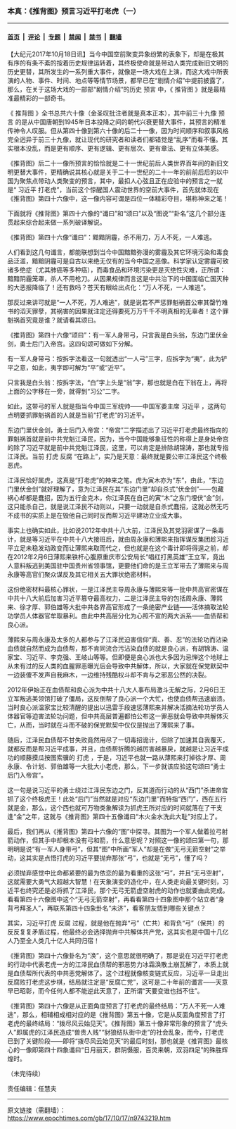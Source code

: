 ### 本真：《推背图》预言习近平打老虎（一）

---

#### [首页](../../../..?n9743219) &nbsp;|&nbsp; [评论](../../../../../epoch-comment?n9743219) &nbsp;|&nbsp; [专题](../../../../../epoch-special?n9743219) &nbsp;|&nbsp; [禁闻](../../../../../epoch-news?n9743219) &nbsp;|&nbsp; [禁书](../../../../../books?n9743219) &nbsp;|&nbsp; [翻墙](https://github.com/gfw-breaker/nogfw/blob/master/README.md?n9743219)


<div class="post_content" id="artbody" itemprop="articleBody">
 <!-- article content begin -->
 <p>
  【大纪元2017年10月18日讯】当今中国空前聚变异象纷繁的表象下，却是在极其有序的有条不紊的按着历史规律运转着，其终极使命就是带动人类完成新旧文明的历史更替，其所发生的一系列重大事件，就像是一场大戏在上演，而这大戏中所表演的人物、事件、时间、地点等等情节场景，都早已在“剧情介绍”中提前披露了，那么，在关于这场大戏的一部部“剧情介绍”的历史
  <ok href="https://www.epochtimes.com/gb/tag/%E9%A2%84%E8%A8%80.html">
   预言
  </ok>
  中，《
  <ok href="https://www.epochtimes.com/gb/tag/%E6%8E%A8%E8%83%8C%E5%9B%BE.html">
   推背图
  </ok>
  》就是最精准最精彩的一部奇书。
 </p>
 <p>
  《
  <ok href="https://www.epochtimes.com/gb/tag/%E6%8E%A8%E8%83%8C%E5%9B%BE.html">
   推背图
  </ok>
  》全书总共六十像（金圣叹批注者就是真本正本），其中前三十九像
  <ok href="https://www.epochtimes.com/gb/tag/%E9%A2%84%E8%A8%80.html">
   预言
  </ok>
  的是从中国唐朝到1945年日本投降之间的朝代兴衰更替大事件，其预言的精准传神令人叹服。但从第四十像到第六十像的后二十一像，因为时间顺序和叙事风格完全迥异于前三十九像，就让现代的研究者和读者们都错觉是“乱序”而看不懂。其实根本没乱，而是更有顺序、更有逻辑、更有层次、更有章法、更有立体美感。
 </p>
 <p>
  《推背图》后二十一像所预言的恰恰就是二十一世纪前后人类世界百年间的新旧文明更替大事件，更精确说其核心就是关于二十一世纪的二十一年的前前后后的以中国为聚焦点带动人类聚变的预言，其中，最扣人心弦且正在应验中的预言之一就是“
  <ok href="https://www.epochtimes.com/gb/tag/%E4%B9%A0%E8%BF%91%E5%B9%B3.html">
   习近平
  </ok>
  打老虎”，当前这个惊醒国人震动世界的空前大事件，首先就体现在《推背图》第四十六像中，这一像内容可谓是四位一体精彩夺目，堪称神来之笔！
 </p>
 <p>
  下面就将《推背图》第四十六像的“谶曰”和“颂曰”以及“图说”“卦名”这几个部分连贯起来综合起来做一系列破译解说。
 </p>
 <p>
  《推背图》第四十六像“谶曰”：黯黯阴霾，杀不用刀，万人不死，一人难逃。
 </p>
 <p>
  人们看到这几句谶言，都能联想到当今中国黯黯弥漫的雾霾及其它环境污染和毒食品泛滥，黯黯阴霾可是自古以来绝无仅有的当今中国之恶像。科学家认定雾霾可致诸多绝症（尤其肺癌等多种癌），而毒食品和环境污染更是灭绝性灾难，正所谓：黯黯阴霾笼罩，杀人不用枪刀。从因果规律而言这是中共治下的中国面临亡国灭种的大恶报降临了！还有救吗？苍天有眼给出点化：“万人不死，一人难逃”。
 </p>
 <p>
  那反过来讲可就是“一人不死，万人难逃”，就是说若不严惩罪魁祸首公审其罄竹难书的滔天罪孽，其祸害的因果就注定还得要死万万千千不明真相的无辜者！这个罪魁祸首究竟是谁？就请看其颂曰。
 </p>
 <p>
  《推背图》第四十六像“颂曰”：有一军人身带弓，只言我是白头翁，东边门里伏金剑，勇士后门入帝宫。这四句颂可做如下分解。
 </p>
 <p>
  有一军人身带弓：按拆字法看这一句就透出“一人弓”三字，应拆字为“夷”，此为铲平之意，如此，夷字即可解为“平”或“近平”。
 </p>
 <p>
  只言我是白头翁：按拆字法，“白”字上头是“翁”字，那也就是白在下翁在上，再将上面的公字移在一旁，就得到“习公”二字。
 </p>
 <p>
  如此，这带弓的军人就是指当今中国三军统帅——中国军委主席
  <ok href="https://www.epochtimes.com/gb/tag/%E4%B9%A0%E8%BF%91%E5%B9%B3.html">
   习近平
  </ok>
  ，这两句点明要抓罪魁祸首的人就是当前“打老虎”的习近平。
 </p>
 <p>
  东边门里伏金剑，勇士后门入帝宫：“帝宫”二字描述出了习近平打老虎最终指向的罪魁祸首就是前中共党魁江泽民，因为，当今中国能够象征性的称得上是身处帝宫的除了习近平就是前中共党魁江泽民，这里，可以肯定是排除胡锦涛，那也就专指江泽民。当前
  <ok href="https://www.epochtimes.com/gb/tag/%E6%89%93%E8%99%8E.html">
   打虎
  </ok>
  <ok href="https://www.epochtimes.com/gb/tag/%E5%8F%8D%E8%85%90.html">
   反腐
  </ok>
  “在路上”，实乃是天意：最终就是要公审江泽民这个终极恶虎。
 </p>
 <p>
  江泽民恰好属虎，这真是“打老虎”的神来之笔。虎为寅木亦为“东”，由此，“东边门里伏金剑”就好理解了，意为江泽民在其“东边门里”却自杀式“伏金剑”——包藏祸心却都是蠢招，因为五行金克木，你江泽民在自己的寅“木”之东门埋伏“金”剑，这只能杀自己，就是说江泽民不动则以，只要一动就是自杀式蠢招，这就必然无巧不成书的实质上是在毁他自己同时反而帮习近平建功立业成大事。
 </p>
 <p>
  事实上也确实如此，比如说2012年中共十八大前，江泽民及其党羽密谋了一条毒计，就是等习近平在中共十八大接班后，就由周永康和薄熙来指挥谋反集团趁习近平立足未稳发动政变而让薄熙来取而代之，但也就是在这个毒计即将得逞之前，却在2012年2月6日薄熙来铁杆心腹原重庆市公安局长“唱红打黑英雄”王立军，竟出人意料叛逃到美国驻中国贵州省领事馆，更要他们命的是王立军带去了薄熙来与周永康等高官们聚众谋反及其它相关五大罪状绝密材料。
 </p>
 <p>
  这份绝密材料最核心罪状，一是江泽民主导周永康与薄熙来等一批中共高官密谋在中共十八大前后加害习近平篡夺最高权力，二是江泽民主导的包括周永康、薄熙来、徐才厚、郭伯雄等大批中共各界高官形成了一条绝密产业链——活体摘取法轮功学员人体器官牟取暴利。由此中共高层分化为心照不宣的两大派系——血债帮和良心派。
 </p>
 <p>
  薄熙来与周永康及太多的人都参与了江泽民迫害信仰“真、善、忍”的法轮功而沾染血债就自然而成为血债帮，那不肯同流合污沾染血债的就是良心派，有胡锦涛、温家宝、习近平、李克强、王岐山等等。但即便是良心派也大多因为忌惮这个地球上从未有过的反人类的血腥罪恶曝光后会导致中共解体，所以，大家就在保党默契中一边装傻不发声自我麻木，一边维持残酷权斗却不肯与之邪恶公然的决裂。
 </p>
 <p>
  2012年伊始正在血债帮和良心派为中共十八大人事布局激斗无解之际，2月6日王立军叛逃美领馆打破了僵局，这反倒帮了良心派一个大忙，也使血债帮迅速崩溃。当时良心派温家宝比较清醒的提出以迅雷手段速惩薄熙来并解决活摘法轮功学员人体器官等迫害法轮功问题，但中共高层普遍都怕公布这一罪恶就会导致中共解体灭亡，从而，当时就在斗而不破的保党默契中仅仅是抛出了薄熙来了事。
 </p>
 <p>
  随后，江泽民血债帮不甘失败竟然用尽了一切毒招诡计，但除了加速其自我覆灭，就都反而是帮习近平成事，并且，血债帮折腾的越厉害越暴戾，就越是让习近平成功的顺藤摸瓜按图索骥的
  <ok href="https://www.epochtimes.com/gb/tag/%E6%89%93%E8%99%8E.html">
   打虎
  </ok>
  ，于是，习近平也就一路从薄熙来打掉徐才厚、周永康、令计划、郭伯雄等一大批大小老虎，那么，下一步就该应验这句颂曰“勇士后门入帝宫”。
 </p>
 <p>
  这一句是说习近平的勇士绕过江泽民东边之门，反其道而行动的从“西门”杀进帝宫抓了这个终极虎王！此处“后门”当然就是对应“东边门里”而特指“西门”，西在五行就是金，那么，这个西也就可万物类象解读为抓虎王所对应的时间就落在了干支逢“金”之年，这就与《推背图》第四十五像谶曰“木火金水洗此大耻”对应上了。
 </p>
 <p>
  最后，我们再从《推背图》第四十六像的“图”中探寻。其图为一个军人做着拉弓射箭动作，但其手中却根本没有弓和箭，什么意思呢？对照这一像的颂曰第一句，那明明是说“有一军人身带弓”，但其“图”中所画“军人”却是在做“无弓无箭空射”之举动，这其实是点悟打虎的习近平要抛弃那张“弓”，也就是“无弓”，懂了吗？
 </p>
 <p>
  必须抛弃感觉中比命都紧要的最为依恋的最为看重的这张“弓”，并且“无弓空射”，这就需要大勇气大超越大智慧！在天象演变的造化中，在人类走向最关键时刻，习近平也终究还是必将抓了江泽民，那个无弓无箭虚空射虎的动作也就要由此完成。看看第四十六像图中这个“无弓无箭空射”，再看看第四十四象图中那个站立者“身背弓拜圣人”，再联系第四十四象卦名“未济”，看客朋友悟到哪些关键点？
 </p>
 <p>
  其实，习近平打虎
  <ok href="https://www.epochtimes.com/gb/tag/%E5%8F%8D%E8%85%90.html">
   反腐
  </ok>
  过程，就是他在抛弃“弓”（亡共）和背负“弓”（保共）的反反复复矛盾过程，他最终必会选择抛弃中共解体共产党，这其实也是中国十几亿人乃至全人类几十亿人共同归宿！
 </p>
 <p>
  《推背图》第四十六像卦名为“涣”，这个意思就很明确了，那是说在习近平打老虎的行动中代表老虎一方的江泽民血债帮的邪恶势力冰霜涣散土崩瓦解了，本质上就是血债帮所代表的中共恶党解体了。这个过程就像核变链式反应，习近平一旦走出反腐败打老虎这步棋，结局就注定是“反腐亡党”，这可是二十年前的谶言——天意早已昭彰，而今任何人都不能逆此天意了，正所谓“天要变谁也挡不住”。
 </p>
 <p>
  《推背图》第四十六像是从正面角度预言了打老虎的最终结局：“万人不死一人难逃”，那么，相辅相成相对应的是《推背图》第五十像，它是从反面角度预言了打老虎的最终结局：“拨尽风云始见天”。《推背图》第五十像非常形象的预言了“虎头人”即属虎的江泽民造成“兽贵人贱”“豺狼结队街中走”的社会乱象，而今，打老虎已到了关键阶段——即将“拨尽风云始见天”的最后时刻，那也就是《推背图》最核心的一像即第四十四象谶曰“日月丽天，群阴慑服，百灵来朝，双羽四足”的殊胜辉煌时。
 </p>
 <p>
  （未完待续）
 </p>
 <p>
  责任编辑：任慧夫
 </p>
 <!-- article content end -->
 <div id="below_article_ad">
 </div>
</div>


---

原文链接（需翻墙）：https://www.epochtimes.com/gb/17/10/17/n9743219.htm